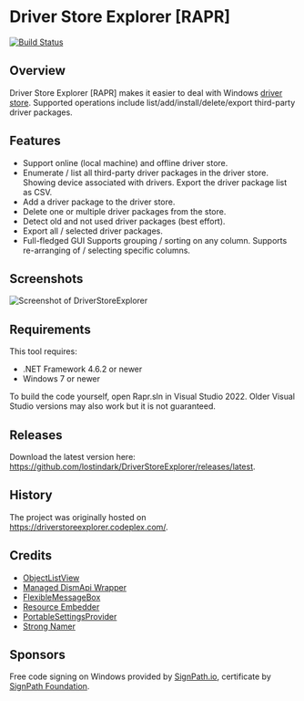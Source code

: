 Driver Store Explorer [RAPR]
===================================================

[![Build Status](https://ci.appveyor.com/api/projects/status/kqtvhfq23am2gq26/branch/master?svg=true)](https://ci.appveyor.com/project/lostindark/driverstoreexplorer/branch/master)

## Overview
Driver Store Explorer [RAPR] makes it easier to deal with Windows [driver store](https://msdn.microsoft.com/en-us/library/ff544868(VS.85).aspx). Supported operations include list/add/install/delete/export third-party driver packages.

## Features
* Support online (local machine) and offline driver store.
* Enumerate / list all third-party driver packages in the driver store. Showing device associated with drivers. Export the driver package list as CSV.
* Add a driver package to the driver store.
* Delete one or multiple driver packages from the store.
* Detect old and not used driver packages (best effort).
* Export all / selected driver packages.
* Full-fledged GUI Supports grouping / sorting on any column. Supports re-arranging of / selecting specific columns.

## Screenshots
![Screenshot of DriverStoreExplorer](https://github.com/user-attachments/assets/2d7df896-494d-4bcd-b064-5f05696cd0d3)

## Requirements
This tool requires:
* .NET Framework 4.6.2 or newer
* Windows 7 or newer

To build the code yourself, open Rapr.sln in Visual Studio 2022. Older Visual Studio versions may also work but it is not guaranteed.

## Releases
Download the latest version here: https://github.com/lostindark/DriverStoreExplorer/releases/latest.

## History
The project was originally hosted on https://driverstoreexplorer.codeplex.com/.

## Credits
* [ObjectListView](http://objectlistview.sourceforge.net/)
* [Managed DismApi Wrapper](https://github.com/jeffkl/ManagedDism)
* [FlexibleMessageBox](https://www.codeproject.com/Articles/601900/FlexibleMessageBox-A-Flexible-Replacement-for-the)
* [Resource Embedder](https://github.com/0xced/resource-embedder)
* [PortableSettingsProvider](https://github.com/bluegrams/SettingsProviders)
* [Strong Namer](https://github.com/dsplaisted/strongnamer)

## Sponsors
Free code signing on Windows provided by [SignPath.io], certificate by [SignPath Foundation].

[SignPath.io]: https://signpath.io
[SignPath Foundation]: https://signpath.org
